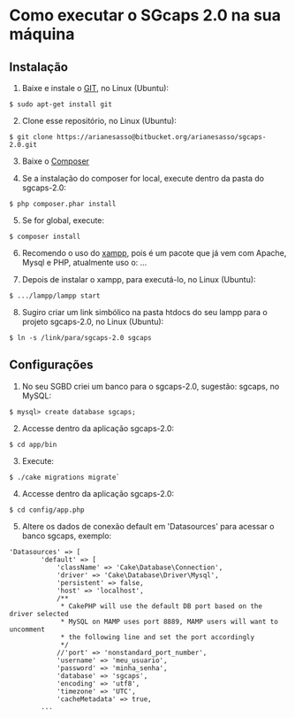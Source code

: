 # Como executar o SGcaps 2.0 na sua máquina

## Instalação

1. Baixe e instale o [GIT](https://git-scm.com/book/en/v2/Getting-Started-Installing-Git), no Linux (Ubuntu):

```
$ sudo apt-get install git
```

2. Clone esse repositório, no Linux (Ubuntu):

```
$ git clone https://arianesasso@bitbucket.org/arianesasso/sgcaps-2.0.git
```

3. Baixe o [Composer](http://getcomposer.org/doc/00-intro.md)

4. Se a instalação do composer for local, execute dentro da pasta do sgcaps-2.0: 

```
$ php composer.phar install

```
5. Se for global, execute:

```
$ composer install
```

6. Recomendo o uso do [xampp](https://www.apachefriends.org/download.html), pois é um pacote que já vem com Apache, Mysql e PHP, atualmente uso o: ...

7. Depois de instalar o xampp, para executá-lo, no Linux (Ubuntu):

```
$ .../lampp/lampp start
```

8. Sugiro criar um link simbólico na pasta htdocs do seu lampp para o projeto sgcaps-2.0, no Linux (Ubuntu):
```
$ ln -s /link/para/sgcaps-2.0 sgcaps
```

## Configurações

1. No seu SGBD criei um banco para o sgcaps-2.0, sugestão: sgcaps, no MySQL:
```
$ mysql> create database sgcaps;
```

2. Accesse dentro da aplicação sgcaps-2.0:

```
$ cd app/bin
```

3. Execute:

```
$ ./cake migrations migrate`
```

4. Accesse dentro da aplicação sgcaps-2.0:
```
$ cd config/app.php
```
5. Altere os dados de conexão default em 'Datasources' para acessar o banco sgcaps, exemplo:
``` 
'Datasources' => [
        'default' => [
            'className' => 'Cake\Database\Connection',
            'driver' => 'Cake\Database\Driver\Mysql',
            'persistent' => false,
            'host' => 'localhost',
            /**
             * CakePHP will use the default DB port based on the driver selected
             * MySQL on MAMP uses port 8889, MAMP users will want to uncomment
             * the following line and set the port accordingly
             */
            //'port' => 'nonstandard_port_number',
            'username' => 'meu_usuario',
            'password' => 'minha_senha',
            'database' => 'sgcaps',
            'encoding' => 'utf8',
            'timezone' => 'UTC',
            'cacheMetadata' => true,
	    ...
```
